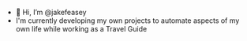 - 👋 Hi, I’m @jakefeasey
- I'm currently developing my own projects to automate aspects of my own life while working as a Travel Guide

<!--- - 💞️ I’m looking to collaborate on ... --->
<!---
jakefeasey/jakefeasey is a ✨ special ✨ repository because its `README.md` (this file) appears on your GitHub profile.
You can click the Preview link to take a look at your changes.
--->
